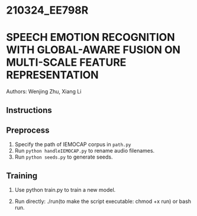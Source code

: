 # 210324_EE798R
# SPEECH EMOTION RECOGNITION WITH GLOBAL-AWARE FUSION ON MULTI-SCALE FEATURE REPRESENTATION
Authors: Wenjing Zhu, Xiang Li

## Instructions

## Preprocess

 1. Specify the path of IEMOCAP corpus in `path.py`
 2. Run `python handleIEMOCAP.py` to rename audio filenames.
 3. Run `python seeds.py` to generate seeds.

## Training

 1. Use python train.py to train a new model.

 2. Run directly: ./run(to make the script executable: chmod +x run) or bash run.

